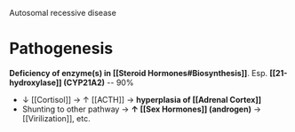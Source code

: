 Autosomal recessive disease

# Pathogenesis
**Deficiency of enzyme(s) in [[Steroid Hormones#Biosynthesis]]**. Esp. **[[21-hydroxylase]] (CYP21A2)** -- 90%

- ↓ [[Cortisol]] → ↑ [[ACTH]] → **hyperplasia of [[Adrenal Cortex]]**
- Shunting to other pathway → **↑ [[Sex Hormones]] (androgen)** → [[Virilization]], etc.